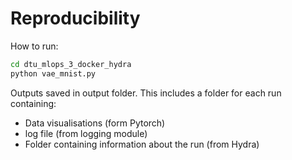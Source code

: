 # Reproducibility

How to run:
```bash
cd dtu_mlops_3_docker_hydra
python vae_mnist.py
```

Outputs saved in output folder. This includes a folder for each run containing:
- Data visualisations (form Pytorch)
- log file (from logging module)
- Folder containing information about the run (from Hydra)
